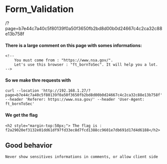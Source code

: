 # Form_Validation

/?page=b7e44c7a40c5f80139f0a50f3650fb2bd8d00b0d24667c4c2ca32c88e13b758f

#### There is a large comment on this page with somes informations:
```
<!--
    You must come from : "https://www.nsa.gov/".
    Let's use this browser : "ft_bornToSec". It will help you a lot.
-->
```

#### So we make thre requests with

````curl --location 'http://192.168.1.27/?page=b7e44c7a40c5f80139f0a50f3650fb2bd8d00b0d24667c4c2ca32c88e13b758f' --header 'Referer: https://www.nsa.gov/' --header 'User-Agent: ft_bornToSec'````

#### We get the flag
```
<h2 style="margin-top:50px;"> The flag is : f2a29020ef3132e01dd61df97fd33ec8d7fcd1388cc9601e7db691d17d4d6188</h2>
```

## Good behavior
```
Never show sensitives informations in comments, or allow client side 
```